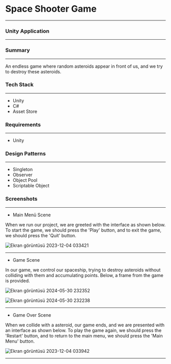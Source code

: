 # Space Shooter Game

___

### Unity Application

---

### Summary

---

An endless game where random asteroids appear in front of us, and we try to destroy these asteroids.

### Tech Stack

---

* Unity
* C#
* Asset Store

### Requirements

---

* Unity

### Design Patterns

---

* Singleton
* Observer
* Object Pool
* Scriptable Object

### Screenshots

---

* Main Menü Scene

When we run our project, we are greeted with the interface as shown below. To start the game, we should press the 'Play' button, and to exit the game, we should press the 'Quit' button.

![Ekran görüntüsü 2023-12-04 033421](https://github.com/ssercanozerr/Space-Shooter/assets/83230914/eeef4569-5980-4125-b423-fe9c06bdee48)

---

* Game Scene

In our game, we control our spaceship, trying to destroy asteroids without colliding with them and accumulating points. Below, a frame from the game is provided.

![Ekran görüntüsü 2024-05-30 232352](https://github.com/ssercanozerr/Space-Shooter/assets/83230914/d6189f36-b396-45db-884a-a7a0b0cca6d1)

![Ekran görüntüsü 2024-05-30 232238](https://github.com/ssercanozerr/Space-Shooter/assets/83230914/63b7c173-a390-4df3-96c6-13e14ebfbaf8)


---

* Game Over Scene

When we collide with a asteroid, our game ends, and we are presented with an interface as shown below. To play the game again, we should press the 'Restart' button, and to return to the main menu, we should press the 'Main Menu' button.

![Ekran görüntüsü 2023-12-04 033942](https://github.com/ssercanozerr/Space-Shooter/assets/83230914/10d031b4-e9a7-45a5-8c27-c64576eb5103)

---

